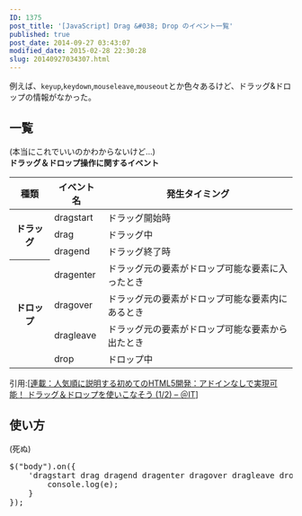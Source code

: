 ```yaml
---
ID: 1375
post_title: '[JavaScript] Drag &#038; Drop のイベント一覧'
published: true
post_date: 2014-09-27 03:43:07
modified_date: 2015-02-28 22:30:28
slug: 20140927034307.html
---
```

<p>例えば、<code>keyup</code>,<code>keydown</code>,<code>mouseleave</code>,<code>mouseout</code>とか色々あるけど、ドラッグ&#038;ドロップの情報がなかった。<br />
<!--more--></p>
<h2>一覧</h2>
<p>(本当にこれでいいのかわからないけど…)<br />
<b>ドラッグ＆ドロップ操作に関するイベント</b></p>
<table>
<thead>
<tr>
<th>種類</th>
<th>イベント名</th>
<th>発生タイミング</th>
</tr>
</thead>
<tbody>
<tr>
<th rowspan="3">ドラッグ</th>
<td>dragstart</td>
<td>ドラッグ開始時</td>
</tr>
<tr>
<td>drag</td>
<td>ドラッグ中</td>
</tr>
<tr>
<td>dragend</td>
<td>ドラッグ終了時</td>
</tr>
<tr>
<th rowspan="4">ドロップ</th>
<td>dragenter</td>
<td>ドラッグ元の要素がドロップ可能な要素に入ったとき</td>
</tr>
<tr>
<td>dragover</td>
<td>ドラッグ元の要素がドロップ可能な要素内にあるとき</td>
</tr>
<tr>
<td>dragleave</td>
<td>ドラッグ元の要素がドロップ可能な要素から出たとき</td>
</tr>
<tr>
<td>drop</td>
<td>ドロップ中</td>
</tr>
</tbody>
</table>
<p>引用:[<a href="http://www.atmarkit.co.jp/ait/articles/1109/13/news144.html" target="_blank">連載：人気順に説明する初めてのHTML5開発：アドインなしで実現可能！ ドラッグ＆ドロップを使いこなそう (1/2) &#8211; ＠IT</a>]</p>
<h2>使い方</h2>
<p>(死ぬ)</p>
<pre class="prettyprint linenums">$("body").on({
    'dragstart drag dragend dragenter dragover dragleave drop': function (e) {
        console.log(e);
    }
});</pre>